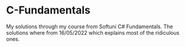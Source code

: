 # C-Fundamentals
My solutions through my course from Softuni C# Fundamentals.
The solutions where from 16/05/2022 which explains most of the ridiculous ones.
